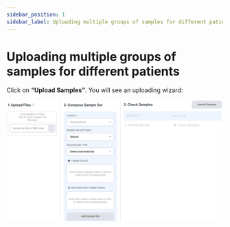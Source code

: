 ```yaml
---
sidebar_position: 1
sidebar_label: Uploading multiple groups of samples for different patients
---
```


# Uploading multiple groups of samples for different patients

Click on **“Upload Samples”**. You will see an uploading wizard:

![Uploading wizard](/img/eng/8-uploading-wizard.png)
